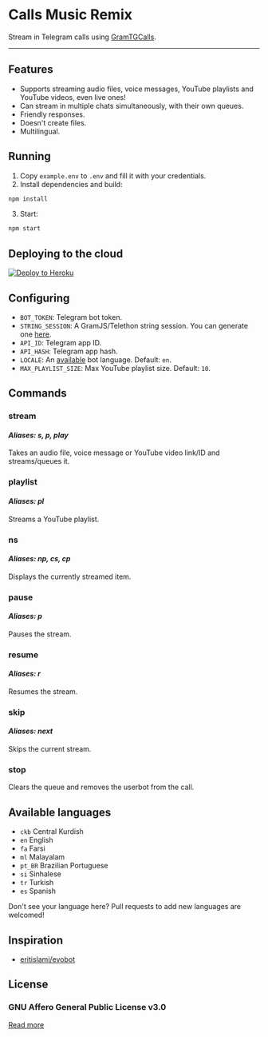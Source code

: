 # Calls Music Remix

Stream in Telegram calls using [GramTGCalls](https://github.com/tgcallsjs/gram-tgcalls).

---

## Features

-   Supports streaming audio files, voice messages, YouTube playlists and YouTube videos, even live ones!
-   Can stream in multiple chats simultaneously, with their own queues.
-   Friendly responses.
-   Doesn't create files.
-   Multilingual.

## Running

1. Copy `example.env` to `.env` and fill it with your credentials.
2. Install dependencies and build:

```bash
npm install
```

3. Start:

```bash
npm start
```

## Deploying to the cloud

[![Deploy to Heroku](https://www.herokucdn.com/deploy/button.svg)](https://heroku.com/deploy?template=https://github.com/callsmusic/CallsMusicRemix)

## Configuring

- `BOT_TOKEN`: Telegram bot token.
- `STRING_SESSION`: A GramJS/Telethon string session. You can generate one [here](https://rojserbest.github.io/bssg).
- `API_ID`: Telegram app ID.
- `API_HASH`: Telegram app hash.
- `LOCALE`: An [available](#available-languages) bot language. Default: `en`.
- `MAX_PLAYLIST_SIZE`: Max YouTube playlist size. Default: `10`.

## Commands

### stream

#### _Aliases: s, p, play_

Takes an audio file, voice message or YouTube video link/ID and streams/queues it.

### playlist

#### _Aliases: pl_

Streams a YouTube playlist.

### ns

#### _Aliases: np, cs, cp_

Displays the currently streamed item.

### pause

#### _Aliases: p_

Pauses the stream.

### resume

#### _Aliases: r_

Resumes the stream.

### skip

#### _Aliases: next_

Skips the current stream.

### stop

Clears the queue and removes the userbot from the call.

## Available languages

- `ckb` Central Kurdish
- `en` English
- `fa` Farsi
- `ml` Malayalam
- `pt_BR` Brazilian Portuguese
- `si` Sinhalese
- `tr` Turkish
- `es` Spanish

Don't see your language here? Pull requests to add new languages are welcomed!

## Inspiration

-   [eritislami/evobot](https://github.com/eritislami/evobot)

## License

### GNU Affero General Public License v3.0

[Read more](./LICENSE)
